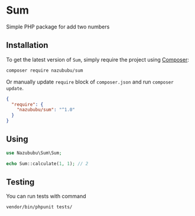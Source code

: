 # Sum

Simple PHP package for add two numbers

## Installation

To get the latest version of `Sum`, simply require the project using [Composer](https://getcomposer.org):

```bash
composer require nazububu/sum
```

Or manually update `require` block of `composer.json` and run `composer update`.

```json
{
  "require": {
    "nazububu/sum": "^1.0"
  }
}
```

## Using

```php
use Nazububu\Sum\Sum;

echo Sum::calculate(1, 1); // 2
```

## Testing

You can run tests with command

```bash
vendor/bin/phpunit tests/
```
